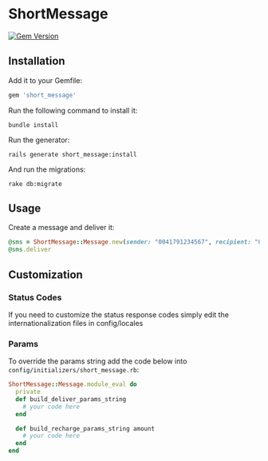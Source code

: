 # ShortMessage

[![Gem Version](https://badge.fury.io/rb/short_message.png)](http://badge.fury.io/rb/short_message)

## Installation

Add it to your Gemfile:

```ruby
gem 'short_message'
```

Run the following command to install it:

```console
bundle install
```

Run the generator:

```console
rails generate short_message:install
```

And run the migrations:

```console
rake db:migrate
```

## Usage

Create a message and deliver it:

```ruby
@sms = ShortMessage::Message.new(sender: "0041791234567", recipient: "0041799876543", text: "Hello World!")
@sms.deliver
```

## Customization

### Status Codes

If you need to customize the status response codes simply edit the internationalization files in config/locales

### Params

To override the params string add the code below into `config/initializers/short_message.rb`:

```ruby
ShortMessage::Message.module_eval do
  private
  def build_deliver_params_string
    # your code here
  end

  def build_recharge_params_string amount
    # your code here
  end
end
```
